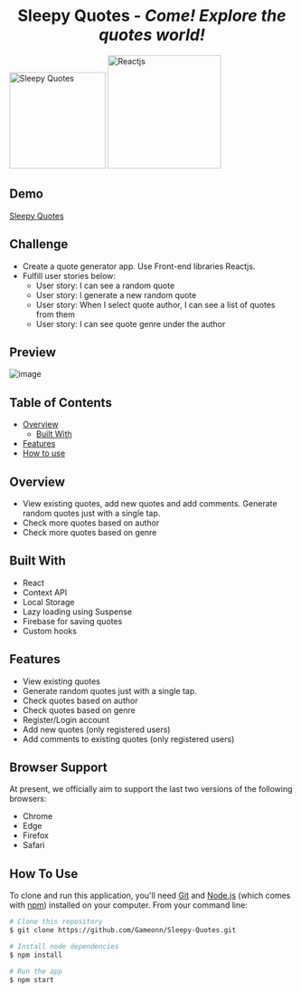 <h1 align="center">Sleepy Quotes - <i>Come! Explore the quotes world!</i></h1> 

<img width="170px" alt="Sleepy Quotes" src="https://user-images.githubusercontent.com/6601996/179487804-80ce5911-defd-49c6-9b9c-c1fd16d483a5.png" />
<img width="200px" alt="Reactjs" src="https://user-images.githubusercontent.com/6601996/179488026-8806360d-bd59-4887-9a39-cfeb595469bb.png" />  

## Demo 

<a href="https://sleepy-quote-builder.netlify.app/" target="_blank"> Sleepy Quotes </a> 

## Challenge

- Create a quote generator app. Use Front-end libraries Reactjs. 
- Fulfill user stories below:
   - User story: I can see a random quote
   - User story: I generate a new random quote
   - User story: When I select quote author, I can see a list of quotes from them
   - User story: I can see quote genre under the author
 
 ## Preview
 ![image](https://user-images.githubusercontent.com/6601996/179490356-55959e1b-1c45-4f19-aa88-38517cd1ecc2.png)


<!-- TABLE OF CONTENTS -->

## Table of Contents

- [Overview](#overview)
  - [Built With](#built-with)
- [Features](#features)
- [How to use](#how-to-use)

<!-- OVERVIEW -->

## Overview

- View existing quotes, add new quotes and add comments. Generate random quotes just with a single tap. 
- Check more quotes based on author
- Check more quotes based on genre

## Built With

<!-- This section should list any major frameworks that you built your project using. Here are a few examples.-->

- React
- Context API
- Local Storage
- Lazy loading using Suspense
- Firebase for saving quotes
- Custom hooks

## Features

<!-- List the features of your application or follow the template. :) -->
- View existing quotes
- Generate random quotes just with a single tap.
- Check quotes based on author
- Check quotes based on genre
- Register/Login account
- Add new quotes (only registered users)
- Add comments to existing quotes (only registered users)

## Browser Support

At present, we officially aim to support the last two versions of the following browsers:

* Chrome
* Edge
* Firefox
* Safari

## How To Use

<!-- For example: -->

To clone and run this application, you'll need [Git](https://git-scm.com) and [Node.js](https://nodejs.org/en/download/) (which comes with [npm](http://npmjs.com)) installed on your computer. From your command line:

```bash
# Clone this repository
$ git clone https://github.com/Gameonn/Sleepy-Quotes.git

# Install node dependencies
$ npm install

# Run the app
$ npm start
```
